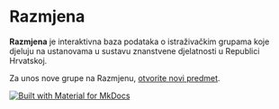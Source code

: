# Razmjena

**Razmjena** je interaktivna baza podataka o istraživačkim grupama koje djeluju na ustanovama u sustavu znanstvene djelatnosti u Republici Hrvatskoj.

Za unos nove grupe na Razmjenu, [otvorite novi predmet](https://github.com/razmjena/razmjena/issues).

[![Built with Material for MkDocs](https://img.shields.io/badge/Material_for_MkDocs-526CFE?style=for-the-badge&logo=MaterialForMkDocs&logoColor=white)](https://squidfunk.github.io/mkdocs-material/)
